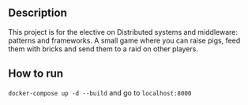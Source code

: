 ## Description
This project is for the elective on Distributed systems and middleware: patterns and frameworks. A small game where you can raise pigs, feed them with bricks and send them to a raid on other players.

## How to run
`docker-compose up -d --build`
and go to `localhost:8000`
